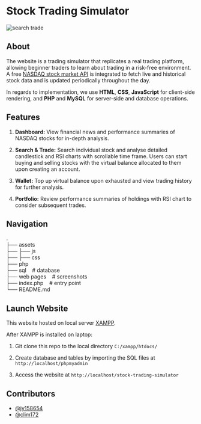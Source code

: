 # Stock Trading Simulator
![search   trade](https://github.com/user-attachments/assets/463870aa-bcbf-428c-af27-a40c5e203568)

## About
The website is a trading simulator that replicates a real trading platform, allowing beginner traders to learn about trading in a risk-free environment. A free [NASDAQ stock market API](https://www.alphavantage.co/documentation/) is integrated to fetch live and historical stock data and is updated periodically throughout the day.  

In regards to implementation, we use **HTML**, **CSS**, **JavaScript** for client-side rendering, and **PHP** and **MySQL** for server-side and database operations. 

## Features
1. **Dashboard:** View financial news and performance summaries of NASDAQ stocks for in-depth analysis.  

2. **Search & Trade:** Search individual stock and analyse detailed candlestick and RSI charts with scrollable time frame. Users can start buying and selling stocks with the virtual balance allocated to them upon creating an account.  

3. **Wallet:** Top up virtual balance upon exhausted and view trading history for further analysis.  

4. **Portfolio:** Review performance summaries of holdings with RSI chart to consider subsequent trades.  

## Navigation
.  
├── assets  
├──  ├── js  
├──  ├── css    
├── php          
├── sql&nbsp;&nbsp;&nbsp;&nbsp;# database  
├── web pages&nbsp;&nbsp;&nbsp;&nbsp;# screenshots  
├── index.php&nbsp;&nbsp;&nbsp;&nbsp;# entry point  
└── README.md  

## Launch Website
This website hosted on local server [XAMPP](https://www.apachefriends.org/index.html).  

After XAMPP is installed on laptop:  

1. Git clone this repo to the local directory `C:/xampp/htdocs/`
   
2. Create database and tables by importing the SQL files at `http://localhost/phpmyadmin`
   
3. Access the website at `http://localhost/stock-trading-simulator`  

## Contributors
- [@jy158654](https://github.com/jy158654)
- [@clim172](https://github.com/clim172)
